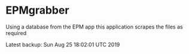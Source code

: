 # EPMgrabber
Using a database from the EPM app this application scrapes the files as required


Latest backup: Sun Aug 25 18:02:01 UTC 2019
